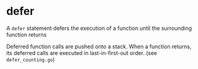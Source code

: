 # defer
A `defer` statement defers the execution of a function until the surrounding function returns

Deferred function calls are pushed onto a stack. When a function returns, its deferred calls are executed in last-in-first-out order. (see `defer_counting.go`)